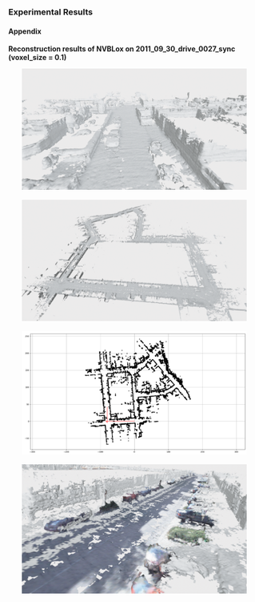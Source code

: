 ### Experimental Results

#### Appendix

**Reconstruction results of NVBLox on 2011_09_30_drive_0027_sync (voxel_size = 0.1)**
<p align="center">
  <center><img src="images/2011_09_30_drive_0027_sync_mesh_closeview.png" width="450" /></center>
  <br>
	<center><img src="images/2011_09_30_drive_0027_sync_mesh.png" width="450" /></center>
  <br>
	<center><img src="images/kitti_global_path.png" width="450" /></center>
  <br>
	<center><img src="images/kitti_color_mesh.png" width="450" /></center>
</p>

